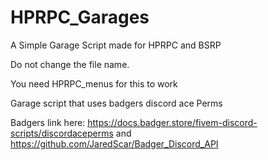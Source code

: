 # HPRPC_Garages
A Simple Garage Script made for HPRPC and BSRP 

Do not change the file name. 

You need HPRPC_menus for this to work

Garage script that uses badgers discord ace Perms 

Badgers link here: https://docs.badger.store/fivem-discord-scripts/discordaceperms and https://github.com/JaredScar/Badger_Discord_API
